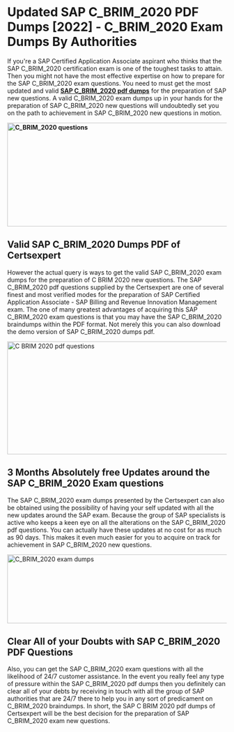<h1><strong>Updated SAP C_BRIM_2020 PDF Dumps [2022] - C_BRIM_2020 Exam Dumps By Authorities&nbsp;</strong></h1>
<p><span style="font-weight: 400;">If you're a SAP Certified Application Associate aspirant who thinks that the SAP C_BRIM_2020 certification exam is one of the toughest tasks to attain. Then you might not have the most effective expertise on how to prepare for the SAP C_BRIM_2020 exam questions. You need to must get the most updated and valid <strong><a href="https://www.certsexpert.com/C_BRIM_2020-pdf-questions.html">SAP C_BRIM_2020 pdf dumps</a></strong> for the preparation of SAP new questions. A valid  C_BRIM_2020 exam dumps up in your hands for the preparation of SAP C_BRIM_2020 new questions will undoubtedly set you on the path to achievement in SAP C_BRIM_2020 new questions in motion.</span></p>
<p><span style="font-weight: 400;"><strong><img style="display: block; margin-left: auto; margin-right: auto;" src="https://i.ibb.co/QXh983F/73475278-2429792180625311-4586132736837681152-n.jpg" alt="C_BRIM_2020 questions" width="632" height="238" /></strong></span></p>
<h2><strong>Valid SAP C_BRIM_2020 Dumps PDF of Certsexpert</strong></h2>
<p><span style="font-weight: 400;">However the actual query is ways to get the valid SAP C_BRIM_2020 exam dumps for the preparation of C BRIM 2020 new questions. The SAP C_BRIM_2020 pdf questions supplied by the Certsexpert are one of several finest and most verified modes for the preparation of SAP Certified Application Associate - SAP Billing and Revenue Innovation Management exam. The one of many greatest advantages of acquiring this SAP C_BRIM_2020 exam questions is that you may have the SAP C_BRIM_2020 braindumps within the PDF format. Not merely this you can also download the demo version of SAP C_BRIM_2020 dumps pdf.</span></p>
<p><span style="font-weight: 400;"><img style="display: block; margin-left: auto; margin-right: auto;" src="https://i.ibb.co/Jd8hN2L/76714008-3182067705200142-8735104740007870464-n.jpg" alt="C BRIM 2020 pdf questions" width="701" height="259" /></span></p>
<h2><strong>3 Months Absolutely free Updates around the SAP C_BRIM_2020 Exam questions</strong></h2>
<p><span style="font-weight: 400;">The SAP C_BRIM_2020 exam dumps presented by the Certsexpert can also be obtained using the possibility of having your self updated with all the new updates around the SAP exam. Because the group of SAP specialists is active who keeps a keen eye on all the alterations on the SAP C_BRIM_2020 pdf questions. You can actually have these updates at no cost for as much as 90 days. This makes it even much easier for you to acquire on track for achievement in SAP C_BRIM_2020 new questions.</span></p>
<p><span style="font-weight: 400;"><a href="https://www.certsexpert.com/C_BRIM_2020-pdf-questions.html"><img style="display: block; margin-left: auto; margin-right: auto;" src="https://i.ibb.co/TMnKrkJ/75398236-424489711531572-5064688549987614720-n.jpg" alt="C_BRIM_2020 exam dumps" width="714" height="158" /></a></span></p>
<h2><strong>Clear All of your Doubts with SAP C_BRIM_2020 PDF Questions</strong></h2>
<p>Also, you can get the SAP C_BRIM_2020 exam questions with all the likelihood of 24/7 customer assistance. In the event you really feel any type of pressure within the SAP C_BRIM_2020 pdf dumps then you definitely can clear all of your debts by receiving in touch with all the group of SAP authorities that are 24/7 there to help you in any sort of predicament on  C_BRIM_2020 braindumps. In short, the SAP C BRIM 2020 pdf dumps of Certsexpert will be the best decision for the preparation of SAP C_BRIM_2020 exam new questions.</p>
